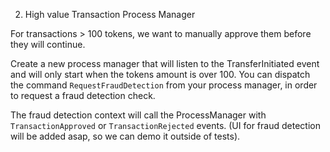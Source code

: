 2. High value Transaction Process Manager

For transactions > 100 tokens, we want to manually approve them before they will continue.

Create a new process manager that will listen to the TransferInitiated event and will only start when the tokens amount is over 100.
You can dispatch the command `RequestFraudDetection` from your process manager, in order to request a fraud detection check. 

The fraud detection context will call the ProcessManager with `TransactionApproved` or `TransactionRejected` events.
(UI for fraud detection will be added asap, so we can demo it outside of tests).

